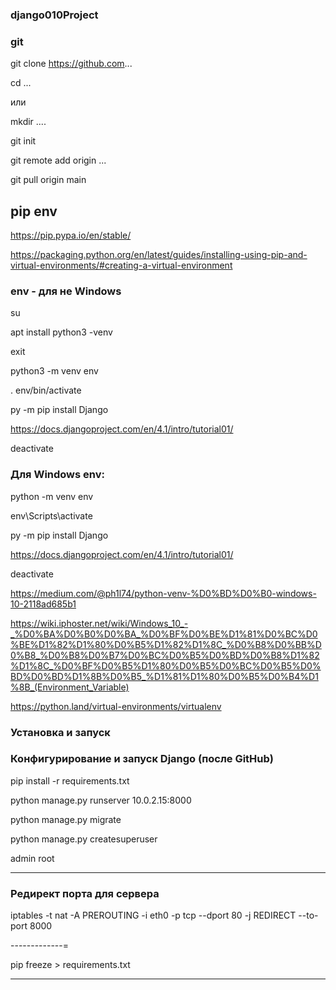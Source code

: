### django010Project


### git

git clone https://github.com...

cd ... 

или

mkdir ....

git init

git remote add origin ...

git pull origin main

## pip env


https://pip.pypa.io/en/stable/

https://packaging.python.org/en/latest/guides/installing-using-pip-and-virtual-environments/#creating-a-virtual-environment


### env - для не Windows 

su

apt install python3 -venv

exit

python3 -m venv env

. env/bin/activate

py -m pip install Django

https://docs.djangoproject.com/en/4.1/intro/tutorial01/

deactivate

### Для Windows env: 

python -m venv env

env\Scripts\activate

py -m pip install Django

https://docs.djangoproject.com/en/4.1/intro/tutorial01/

deactivate

https://medium.com/@ph1l74/python-venv-%D0%BD%D0%B0-windows-10-2118ad685b1 

https://wiki.iphoster.net/wiki/Windows_10_-_%D0%BA%D0%B0%D0%BA_%D0%BF%D0%BE%D1%81%D0%BC%D0%BE%D1%82%D1%80%D0%B5%D1%82%D1%8C_%D0%B8%D0%BB%D0%B8_%D0%B8%D0%B7%D0%BC%D0%B5%D0%BD%D0%B8%D1%82%D1%8C_%D0%BF%D0%B5%D1%80%D0%B5%D0%BC%D0%B5%D0%BD%D0%BD%D1%8B%D0%B5_%D1%81%D1%80%D0%B5%D0%B4%D1%8B_(Environment_Variable)

https://python.land/virtual-environments/virtualenv


### Установка и запуск



### Конфигурирование и запуск Django (после GitHub)

pip install -r requirements.txt

python manage.py runserver 10.0.2.15:8000


python manage.py migrate

python manage.py createsuperuser

admin root


------------

### Редирект порта для сервера
iptables -t nat -A PREROUTING -i eth0 -p tcp --dport 80 -j REDIRECT --to-port 8000

-------------=

pip freeze > requirements.txt


--------------------


